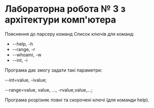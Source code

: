 # Лабораторна робота № 3 з архітектури комп'ютера
Пояснення до парсеру команд
Список ключів для команд:
* --help, -h
* --range, -r
* --whoami, -w
* --int, -i

Програма дає змогу задати такі параметри:

--int=value, -ivalue;

--range=value, value, ..., -rvalue,value,...;

Програма розрізняє повні та скорочені ключі (для команди help).
